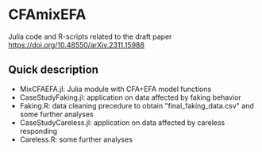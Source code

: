 # CFAmixEFA

Julia code and R-scripts related to the draft paper https://doi.org/10.48550/arXiv.2311.15988


## Quick description
- MixCFAEFA.jl: Julia module with CFA+EFA model functions
- CaseStudyFaking.jl: application on data affected by faking behavior
- Faking.R: data cleaning precedure to obtain "final_faking_data.csv" and some further analyses
- CaseStudyCareless.jl: application on data affected by careless responding
- Careless.R: some further analyses

